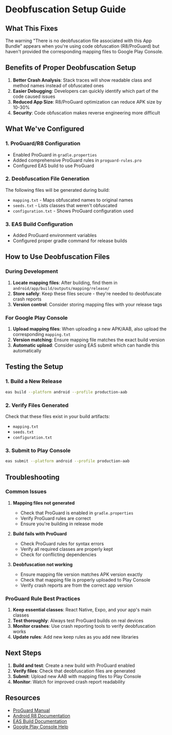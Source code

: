 # Deobfuscation Setup Guide

## What This Fixes

The warning "There is no deobfuscation file associated with this App Bundle" appears when you're using code obfuscation (R8/ProGuard) but haven't provided the corresponding mapping files to Google Play Console.

## Benefits of Proper Deobfuscation Setup

1. **Better Crash Analysis**: Stack traces will show readable class and method names instead of obfuscated ones
2. **Easier Debugging**: Developers can quickly identify which part of the code caused issues
3. **Reduced App Size**: R8/ProGuard optimization can reduce APK size by 10-30%
4. **Security**: Code obfuscation makes reverse engineering more difficult

## What We've Configured

### 1. ProGuard/R8 Configuration
- Enabled ProGuard in `gradle.properties`
- Added comprehensive ProGuard rules in `proguard-rules.pro`
- Configured EAS build to use ProGuard

### 2. Deobfuscation File Generation
The following files will be generated during build:
- `mapping.txt` - Maps obfuscated names to original names
- `seeds.txt` - Lists classes that weren't obfuscated
- `configuration.txt` - Shows ProGuard configuration used

### 3. EAS Build Configuration
- Added ProGuard environment variables
- Configured proper gradle command for release builds

## How to Use Deobfuscation Files

### During Development
1. **Locate mapping files**: After building, find them in `android/app/build/outputs/mapping/release/`
2. **Store safely**: Keep these files secure - they're needed to deobfuscate crash reports
3. **Version control**: Consider storing mapping files with your release tags

### For Google Play Console
1. **Upload mapping files**: When uploading a new APK/AAB, also upload the corresponding `mapping.txt`
2. **Version matching**: Ensure mapping file matches the exact build version
3. **Automatic upload**: Consider using EAS submit which can handle this automatically

## Testing the Setup

### 1. Build a New Release
```bash
eas build --platform android --profile production-aab
```

### 2. Verify Files Generated
Check that these files exist in your build artifacts:
- `mapping.txt`
- `seeds.txt` 
- `configuration.txt`

### 3. Submit to Play Console
```bash
eas submit --platform android --profile production-aab
```

## Troubleshooting

### Common Issues

1. **Mapping files not generated**
   - Check that ProGuard is enabled in `gradle.properties`
   - Verify ProGuard rules are correct
   - Ensure you're building in release mode

2. **Build fails with ProGuard**
   - Check ProGuard rules for syntax errors
   - Verify all required classes are properly kept
   - Check for conflicting dependencies

3. **Deobfuscation not working**
   - Ensure mapping file version matches APK version exactly
   - Check that mapping file is properly uploaded to Play Console
   - Verify crash reports are from the correct app version

### ProGuard Rule Best Practices

1. **Keep essential classes**: React Native, Expo, and your app's main classes
2. **Test thoroughly**: Always test ProGuard builds on real devices
3. **Monitor crashes**: Use crash reporting tools to verify deobfuscation works
4. **Update rules**: Add new keep rules as you add new libraries

## Next Steps

1. **Build and test**: Create a new build with ProGuard enabled
2. **Verify files**: Check that deobfuscation files are generated
3. **Submit**: Upload new AAB with mapping files to Play Console
4. **Monitor**: Watch for improved crash report readability

## Resources

- [ProGuard Manual](https://www.guardsquare.com/manual/home)
- [Android R8 Documentation](https://developer.android.com/studio/build/shrink-code)
- [EAS Build Documentation](https://docs.expo.dev/eas-update/)
- [Google Play Console Help](https://support.google.com/googleplay/android-developer/)
